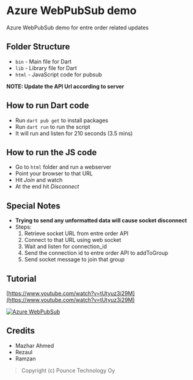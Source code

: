 # Azure WebPubSub demo

Azure WebPubSub demo for entre order related updates



## Folder Structure

- `bin` - Main file for Dart
- `lib` - Library file for Dart
- `html` - JavaScript code for pubsub

**NOTE: Update the API Url according to server**

## How to run Dart code

- Run `dart pub get` to install packages
- Run `dart run` to run the script
- It will run and listen for 210 seconds (3.5 mins)

## How to run the JS code

- Go to `html` folder and run a webserver
- Point your browser to that URL
- Hit *Join* and watch
- At the end hit *Disconnect*

## Special Notes

- **Trying to send any unformatted data will cause socket disconnect**
- Steps:
    1. Retrieve socket URL from entre order API
    2. Connect to that URL using web socket
    3. Wait and listen for connection_id
    4. Send the connection id to entre order API to addToGroup
    5. Send socket message to join that group

## Tutorial

[https://www.youtube.com/watch?v=tUtyuz3i29M](https://www.youtube.com/watch?v=tUtyuz3i29M)

[![Azure WebPubSub](https://img.youtube.com/vi/tUtyuz3i29M/0.jpg)](https://www.youtube.com/watch?v=tUtyuz3i29M)

## Credits

- Mazhar Ahmed
- Rezaul
- Ramzan

> Copyright (c) Pounce Technology Oy
